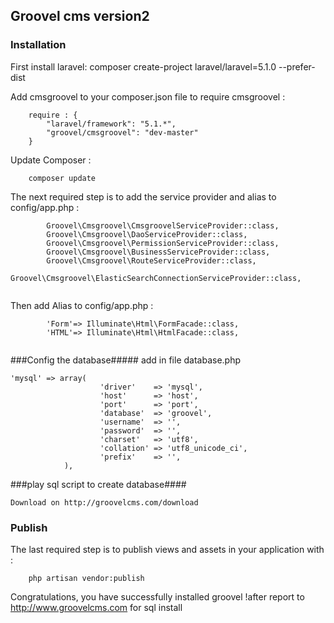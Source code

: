 ## Groovel cms  version2 ##
 
### Installation ###
First install laravel:
composer create-project laravel/laravel=5.1.0 <your project name> --prefer-dist


Add cmsgroovel to your composer.json file to require cmsgroovel :
```
    require : {
        "laravel/framework": "5.1.*",
        "groovel/cmsgroovel": "dev-master"
    }
```
 
Update Composer :
```
    composer update
```
 
The next required step is to add the service provider and alias to config/app.php :
```
		Groovel\Cmsgroovel\CmsgroovelServiceProvider::class,
    	Groovel\Cmsgroovel\DaoServiceProvider::class,
    	Groovel\Cmsgroovel\PermissionServiceProvider::class,
    	Groovel\Cmsgroovel\BusinessServiceProvider::class,
    	Groovel\Cmsgroovel\RouteServiceProvider::class,
    	Groovel\Cmsgroovel\ElasticSearchConnectionServiceProvider::class,
    	
```    	
   Then add Alias to config/app.php :
    	
```    	
		'Form'=> Illuminate\Html\FormFacade::class,
		'HTML'=> Illuminate\Html\HtmlFacade::class,
    	
```

###Config the database#####
add in file database.php
``` 
'mysql' => array(
    				'driver'    => 'mysql',
    				'host'      => 'host',
    				'port'      => 'port',
    				'database'  => 'groovel',
    				'username'  => '',
    				'password'  => '',
    				'charset'   => 'utf8',
    				'collation' => 'utf8_unicode_ci',
    				'prefix'    => '',
    		),
``` 

###play sql script to create database####
``` 
Download on http://groovelcms.com/download
``` 

 
### Publish ###
 
The last required step is to publish views and assets in your application with :
```
    php artisan vendor:publish
```
 
Congratulations, you have successfully installed groovel !after report to http://www.groovelcms.com for sql install